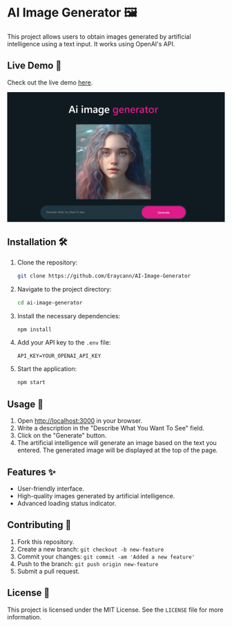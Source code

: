 # AI Image Generator 🖼️

This project allows users to obtain images generated by artificial intelligence using a text input. It works using OpenAI's API.

## Live Demo 🚀

Check out the live demo [here](https://ai-image-generator-private.vercel.app).

![AI Image Generator Demo](readme.png)

## Installation 🛠️

1. Clone the repository:

    ```bash
    git clone https://github.com/Eraycann/AI-Image-Generator
    ```

2. Navigate to the project directory:

    ```bash
    cd ai-image-generator
    ```

3. Install the necessary dependencies:

    ```bash
    npm install
    ```

4. Add your API key to the `.env` file:

    ```
    API_KEY=YOUR_OPENAI_API_KEY
    ```

5. Start the application:

    ```bash
    npm start
    ```

## Usage 🚀

1. Open [http://localhost:3000](http://localhost:3000) in your browser.
2. Write a description in the "Describe What You Want To See" field.
3. Click on the "Generate" button.
4. The artificial intelligence will generate an image based on the text you entered. The generated image will be displayed at the top of the page.

## Features ✨

- User-friendly interface.
- High-quality images generated by artificial intelligence.
- Advanced loading status indicator.

## Contributing 🤝

1. Fork this repository.
2. Create a new branch: `git checkout -b new-feature`
3. Commit your changes: `git commit -am 'Added a new feature'`
4. Push to the branch: `git push origin new-feature`
5. Submit a pull request.

## License 📝

This project is licensed under the MIT License. See the `LICENSE` file for more information.

